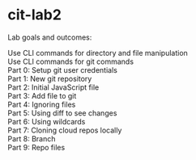 # cit-lab2</br>
Lab goals and outcomes:</br>

Use CLI commands for directory and file manipulation</br>
Use CLI commands for git commands</br>
Part 0: Setup git user credentials</br>
Part 1: New git repository</br>
Part 2: Initial JavaScript file</br>
Part 3: Add file to git</br>
Part 4: Ignoring files</br>
Part 5: Using diff to see changes</br>
Part 6: Using wildcards</br>
Part 7: Cloning cloud repos locally</br>
Part 8: Branch</br>
Part 9: Repo files
